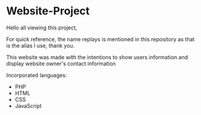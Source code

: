 ﻿# Website-Project
Hello all viewing this project, 

For quick reference, the name replays is mentioned in this repository as that is the alias I use, thank you.

This website was made with the intentions to show users information and display website owner's contact information

Incorporated languages: 

- PHP
- HTML
- CSS
- JavaScript
